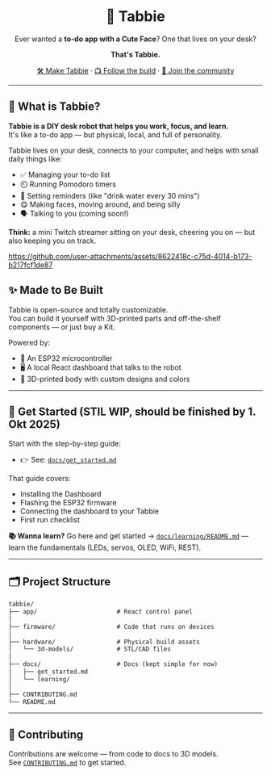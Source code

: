 <div align="center">

# 🤖 Tabbie  
Ever wanted a **to-do app with a Cute Face**? One that lives on your desk?

**That's Tabbie.**

[🛠️ Make Tabbie](https://tabbie.me) · [📺 Follow the build](https://www.youtube.com/@LloydDecember1) · [👥 Join the community](https://www.reddit.com/r/deskbuddy/)

</div>

---

## 🧠 What is Tabbie?



**Tabbie is a DIY desk robot that helps you work, focus, and learn.**  
It's like a to-do app — but physical, local, and full of personality.

Tabbie lives on your desk, connects to your computer, and helps with small daily things like:
- ✅ Managing your to-do list
- ⏲️ Running Pomodoro timers
- 🔔 Setting reminders (like "drink water every 30 mins")
- 😋 Making faces, moving around, and being silly
- 🗣️ Talking to you (coming soon!)

**Think:** a mini Twitch streamer sitting on your desk, cheering you on — but also keeping you on track.


https://github.com/user-attachments/assets/8622418c-c75d-4014-b173-b217fcf1de87



## ✨ Made to Be Built

Tabbie is open-source and totally customizable.  
You can build it yourself with 3D-printed parts and off-the-shelf components — or just buy a Kit.

Powered by:
- 🧠 An ESP32 microcontroller
- 🖥️ A local React dashboard that talks to the robot
- 🎨 3D-printed body with custom designs and colors

---

## 🚀 Get Started (STIL WIP, should be finished by 1. Okt 2025)

Start with the step-by-step guide:
- 👉 See: [`docs/get_started.md`](docs/get_started.md)

That guide covers:
- Installing the Dashboard
- Flashing the ESP32 firmware
- Connecting the dashboard to your Tabbie
- First run checklist

**📚 Wanna learn?** Go here and get started → [`docs/learning/README.md`](docs/learning/README.md) — learn the fundamentals (LEDs, servos, OLED, WiFi, REST).

---

## 🗂️ Project Structure

```txt
tabbie/
├── app/                      # React control panel
│
├── firmware/                 # Code that runs on devices
│
├── hardware/                 # Physical build assets
│   └── 3d-models/            # STL/CAD files
│
├── docs/                     # Docs (kept simple for now)
│   ├── get_started.md
│   └── learning/
│
├── CONTRIBUTING.md
└── README.md
```

---

## 🤝 Contributing

Contributions are welcome — from code to docs to 3D models.  
See [`CONTRIBUTING.md`](CONTRIBUTING.md) to get started.
